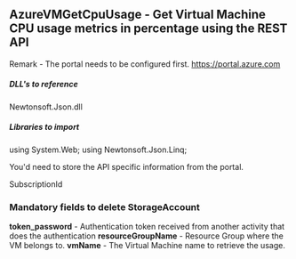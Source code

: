 ## AzureVMGetCpuUsage - Get Virtual Machine CPU usage metrics in percentage using the REST API

Remark - The portal needs to be configured first. https://portal.azure.com

##### DLL's to reference
Newtonsoft.Json.dll

##### Libraries to import
using System.Web;
using Newtonsoft.Json.Linq;

You'd need to store the API specific information from the portal.

SubscriptionId

### Mandatory fields to delete StorageAccount 

**token_password** 				- Authentication token received from another activity that does the authentication
**resourceGroupName**			- Resource Group where the VM belongs to.
**vmName**						- The Virtual Machine name to retrieve the usage.
